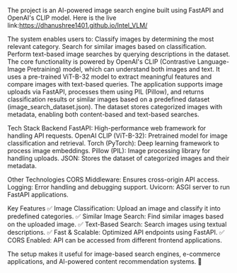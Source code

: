 The project is an AI-powered image search engine built using FastAPI and OpenAI's CLIP model. 
Here is the live link:https://dhanushree1401.github.io/Intel_VLM/

The system enables users to:
Classify images by determining the most relevant category.
Search for similar images based on classification.
Perform text-based image searches by querying descriptions in the dataset.
The core functionality is powered by OpenAI's CLIP (Contrastive Language-Image Pretraining) model, which can understand both images and text. It uses a pre-trained ViT-B-32 model to extract meaningful features and compare images with text-based queries.
The application supports image uploads via FastAPI, processes them using PIL (Pillow), and returns classification results or similar images based on a predefined dataset (image_search_dataset.json). The dataset stores categorized images with metadata, enabling both content-based and text-based searches.

Tech Stack
Backend
FastAPI: High-performance web framework for handling API requests.
OpenAI CLIP (ViT-B-32): Pretrained model for image classification and retrieval.
Torch (PyTorch): Deep learning framework to process image embeddings.
Pillow (PIL): Image processing library for handling uploads.
JSON: Stores the dataset of categorized images and their metadata.

Other Technologies
CORS Middleware: Ensures cross-origin API access.
Logging: Error handling and debugging support.
Uvicorn: ASGI server to run FastAPI applications.

Key Features
✅ Image Classification: Upload an image and classify it into predefined categories.
✅ Similar Image Search: Find similar images based on the uploaded image.
✅ Text-Based Search: Search images using textual descriptions.
✅ Fast & Scalable: Optimized API endpoints using FastAPI.
✅ CORS Enabled: API can be accessed from different frontend applications.

The setup makes it useful for image-based search engines, e-commerce applications, and AI-powered content recommendation systems. 🚀
